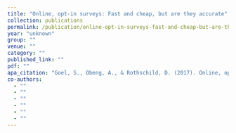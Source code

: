 ```yaml
---
title: "Online, opt-in surveys: Fast and cheap, but are they accurate"
collection: publications
permalink: /publication/online-opt-in-surveys-fast-and-cheap-but-are-they-accurate
year: "unknown"
group: ""
venue: ""
category: ""
published_link: ""
pdf: ""
apa_citation: "Goel, S., Obeng, A., & Rothschild, D. (2017). Online, opt-in surveys: Fast and cheap, but are they accurate. Working Paper."
co-authors:
  - ""
  - ""
  - ""
  - ""
  - ""
  - ""
---
```

